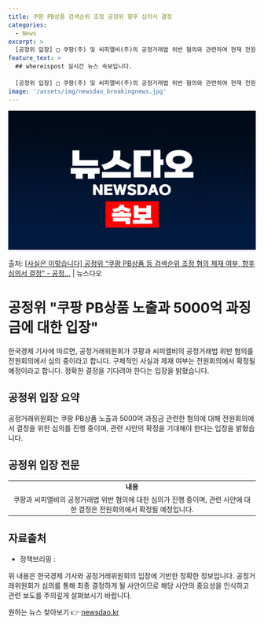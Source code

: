 ```yaml
---
title: 쿠팡 PB상품 검색순위 조정 공정위 향후 심의서 결정
categories:
  - News
excerpt: >
  [공정위 입장] □ 쿠팡(주) 및 씨피엘비(주)의 공정거래법 위반 혐의와 관련하여 현재 전원회의 안건이 상정…
feature_text: >
  ## whereispost 실시간 뉴스 속보입니다.

  [공정위 입장] □ 쿠팡(주) 및 씨피엘비(주)의 공정거래법 위반 혐의와 관련하여 현재 전원회의 안건이 상정…
image: '/assets/img/newsdao_breakingnews.jpg'
---
```


![뉴스다오 속보](/assets/img/newsdao_breakingnews.jpg)

<p>출처: <a href="https://newsdao.kr/3807" rel="dofollow">[사실은 이렇습니다] 공정위 “쿠팡 PB상품 등 검색순위 조정 혐의 제재 여부, 향후 심의서 결정” - 공정…</a> | 뉴스다오</p>

<h1>공정위 "쿠팡 PB상품 노출과 5000억 과징금에 대한 입장"</h1>
<p data-ke-size="size16">한국경제 기사에 따르면, 공정거래위원회가 쿠팡과 씨피엘비의 공정거래법 위반 혐의를 전원회의에서 심의 중이라고 합니다. 구체적인 사실과 제재 여부는 전원회의에서 확정될 예정이라고 합니다. 정확한 결정을 기다려야 한다는 입장을 밝혔습니다.</p>

<h2 data-ke-size="size26">공정위 입장 요약</h2>
<p data-ke-size="size16">공정거래위원회는 쿠팡 PB상품 노출과 5000억 과징금 관련한 혐의에 대해 전원회의에서 결정을 위한 심의를 진행 중이며, 관련 사안의 확정을 기대해야 한다는 입장을 밝혔습니다.</p>

<h2 data-ke-size="size26">공정위 입장 전문</h2>
<table>
	<tr>
		<td style="text-align: center; height: 17px;"><b>내용</b></td>
	</tr>
	<tr>
		<td style="text-align: center; height: 17px;">쿠팡과 씨피엘비의 공정거래법 위반 혐의에 대한 심의가 진행 중이며, 관련 사안에 대한 결정은 전원회의에서 확정될 예정입니다.</td>
	</tr>
</table>

<h2 data-ke-size="size26">자료출처</h2>
<ul>
	<li>정책브리핑 : </li>
</ul>

<p data-ke-size="size16">위 내용은 한국경제 기사와 공정거래위원회의 입장에 기반한 정확한 정보입니다. 공정거래위원회가 심의를 통해 최종 결정하게 될 사안이므로 해당 사안의 중요성을 인식하고 관련 보도를 주의깊게 살펴보시기 바랍니다.</p> 

원하는 뉴스 찾아보기 👉 <a href="https://newsdao.kr" rel="dofollow">newsdao.kr</a>


